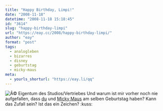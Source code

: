 ```yaml
---
title: "Happy Birthday, Limpi!"
date: "2008-11-18"
datetime: "2008-11-18 15:18:45"
id: "3614"
slug: "happy-birthday-limpi"
url: "https://eay.cc/2008/happy-birthday-limpi/"
author: "eay"
format: "post"
tags:
  - analogleben
  - bizarres
  - disney
  - geburtstag
  - micky-maus
meta:
  - yourls_shorturl: "https://eay.li/qq"
---
```


![](/uploads/2008/mickygeb.jpg "Â© Eigentum des Studios/Vertriebes") Und warum ist mir vorher noch nie aufgefallen, dass [du](http://spaetz.eayz.net/) und [Micky Maus](http://www.netzeitung.de/kultur/1215130.html) am selben Geburtstag haben? Kann das Zufall sein? Ist das ein Zeichen? :kuss:
